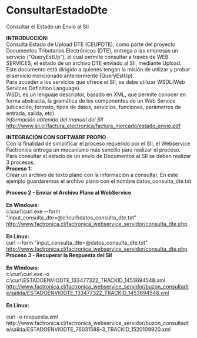 # ConsultarEstadoDte
Consultar el Estado un Envío al SII

<b>INTRODUCCIÓN:</b>
<br>Consulta Estado de Upload DTE (CEUPDTE), como parte del proyecto Documentos Tributarios Electrónicos (DTE), entrega a las empresas un servicio (“QueryEstUp”), el cual permite consultar a través de WEB SERVICES, el estado de un archivo DTE enviado al SII, mediante Upload.
<br>Este documento está dirigido a quienes tengan la misión de utilizar y probar el servicio mencionado anteriormente (QueryEstUp).
<br>Para acceder a los servicios que ofrece el SII, se debe utilizar WSDL(Web Services Definition Language).
<br>WSDL es un lenguaje descriptor, basado en XML, que permite conocer en forma abstracta, la gramática de los componentes de un Web Service (ubicación, formato, tipos de datos, servicios, funciones, parámetros de entrada, salida, etc).
<br><i>Información obtenida del manual del SII</i>
<br>http://www.sii.cl/factura_electronica/factura_mercado/estado_envio.pdf

<B>INTEGRACIÓN CON SOFTWARE PROPIO</B>
<br>Con la finalidad de simplificar el proceso requerido por el SII, el Webservice Factronica entrega un mecanismo más sencillo para realizar el proceso.
<br>Para consultar el estado de un envío de Documentos al SII se deben realizar 3 procesos.
<br><b>Proceso 1:</b>
<br>Crear un archivo de texto plano con la información a consultar.
En este ejemplo guardaremos el archivo plano con el nombre datos_consulta_dte.txt

<b>Proceso 2 - Enviar el Archivo Plano al WebService</b>
<br>
<br><b>En Windows:</b>
<br>c:\curl\curl.exe --form "input_consulta_dte=@c:\curl\datos_consulta_dte.txt" http://www.factronica.cl/factronica_webservice_servidor/consulta_dte.php
<br>
<br><b>En Linux:</b>
<br>curl --form "input_consulta_dte=@datos_consulta_dte.txt" http://www.factronica.cl/factronica_webservice_servidor/consulta_dte.php
<br>
<b>Proceso 3 - Recuperar la Respuesta del SII</b>
<br>
<br><b>En Windows:</b>
<br>c:\curl\curl.exe -o c:\curl\ESTADOENVIODTE_133477322_TRACKID_1453694548.xml http://www.factronica.cl/factronica_webservice_servidor/buzon_consultadte/salida/ESTADOENVIODTE_133477322_TRACKID_1453694548.xml
<br>
<br><b>En Linux:</b>
<p>curl -o respuesta.xml http://www.factronica.cl/factronica_webservice_servidor/buzon_consultadte/salida/ESTADOENVIODTE_76031589-3_TRACKID_1520109920.xml</p>
